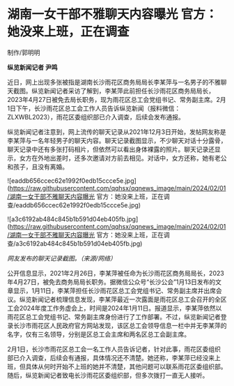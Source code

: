 # 湖南一女干部不雅聊天内容曝光 官方：她没来上班，正在调查

制作/郭明明

**纵览新闻记者 尹鸣**

近日，网上出现多张被指是湖南长沙雨花区商务局局长李某萍与一名男子的不雅聊天截图。纵览新闻记者采访了解到，李某萍此前担任长沙雨花区商务局局长，2023年4月27日被免去局长职务，现为雨花区总工会党组书记、常务副主席。2月1日下午，长沙雨花区总工会工作人员告诉纵览新闻（报料微信：ZLXWBL2023），雨花区委组织部已介入调查，后续会发布通报。

纵览新闻记者注意到，网上流传的聊天记录从2021年12月3日开始，发帖网友称是李某萍与一名年轻男子的聊天内容。聊天记录截图显示，不少聊天对话十分露骨，聊天记录中还有多张打码相片，但依然可以看出身体裸露的照片。聊天记录还显示，女方在外地出差时，还多次邀请对方前去相见。对话中，女方还称，她有老公和孩子，且没有离婚。

![eaddb656ccec62e1992f0edb15ccce5e.jpg](https://raw.githubusercontent.com/qqhsx/qqnews_image/main/2024/02/01/湖南一女干部不雅聊天内容曝光 官方：她没来上班，正在调查/eaddb656ccec62e1992f0edb15ccce5e.jpg)

![a3c6192ab484c845b1b591d04eb405fb.jpg](https://raw.githubusercontent.com/qqhsx/qqnews_image/main/2024/02/01/湖南一女干部不雅聊天内容曝光 官方：她没来上班，正在调查/a3c6192ab484c845b1b591d04eb405fb.jpg)

_网友发布的聊天记录截图。（来源/网络）_

公开信息显示，2021年2月26日，李某萍被任命为长沙雨花区商务局局长，2023年4月27日，被免去商务局局长职务。据微信公众号“长沙公会”1月13日发布的文章显示，1月11日，李某萍担任长沙雨花区总工会党组书记、常务副主席并出席会议。纵览新闻记者梳理信息发现，李某萍最近一次露面是雨花区总工会召开的全区工会2024年度工作务虚会上，时间是2024年1月11日。报道显示，李某萍依然以雨花区总工会党组书记、常务副主席身份进行了工作部署。不过，纵览新闻记者登录长沙市雨花区人民政府官方网站发现，该区总工会领导信息一栏中并无李某萍的名字，仅有三名领导，分别是区总工会主席和两名区总工会副主席。

2月1日，长沙市雨花区总工会一名工作人员告诉记者，针对此事，雨花区委组织部已介入调查，后续会有通报，具体情况还不清楚。她还称，李某萍已经没来上班，但具体从何时开始不上班的她并不清楚，其他问题可以联系雨花区委组织部。随后，纵览新闻记者致电长沙雨花区委组织部，但多次拨打一直无人接听。

